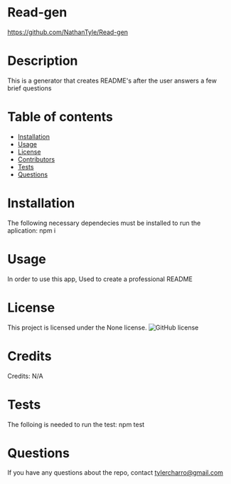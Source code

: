# Read-gen
  https://github.com/NathanTyle/Read-gen
  # Description
  This is a generator that creates README's after the user answers a few brief questions
  # Table of contents
  * [Installation](#installation)
  * [Usage](#usage)
  * [License](#license)
  * [Contributors](#contributors)
  * [Tests](#tests)
  * [Questions](#questions)
  # Installation
  The following necessary dependecies must be installed to run the aplication: npm i
  # Usage
  In order to use this app, Used to create a professional README
  # License
  This project is licensed under the None license.
  ![GitHub license](https://img.shields.io/badge/license-MIT-blue.svg)
  # Credits
  Credits: N/A
  # Tests
  The folloing is needed to run the test: npm test
  # Questions
  If you have any questions about the repo, contact tylercharro@gmail.com
